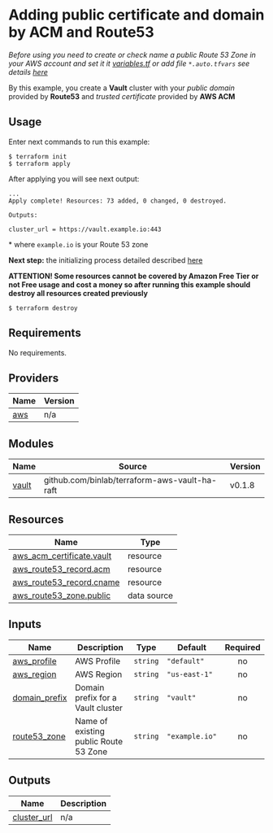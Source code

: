 # Adding public certificate and domain by ACM and Route53

*Before using you need to create or check name a public Route 53 Zone in your AWS account and set it it [variables.tf](variables.tf) or add file `*.auto.tfvars` see details [here](https://www.terraform.io/docs/language/values/variables.html#variable-definitions-tfvars-files)*

By this example, you create a **Vault** cluster with your *public domain* provided by **Route53** and *trusted certificate* provided by **AWS ACM**

## Usage

Enter next commands to run this example:

```shell
$ terraform init
$ terraform apply
```

After applying you will see next output:

```shell
...
Apply complete! Resources: 73 added, 0 changed, 0 destroyed.

Outputs:

cluster_url = https://vault.example.io:443
```

\* where `example.io` is your Route 53 zone

**Next step:** the initializing process detailed described [here](https://github.com/binlab/terraform-aws-vault-ha-raft/blob/master/docs/initializing-newly-created-cluster.md)

**ATTENTION! Some resources cannot be covered by Amazon Free Tier or not Free usage and cost a money so after running this example should destroy all resources created previously**

```shell
$ terraform destroy
```
<!-- BEGINNING OF PRE-COMMIT-TERRAFORM DOCS HOOK -->
## Requirements

No requirements.

## Providers

| Name | Version |
|------|---------|
| <a name="provider_aws"></a> [aws](#provider\_aws) | n/a |

## Modules

| Name | Source | Version |
|------|--------|---------|
| <a name="module_vault"></a> [vault](#module\_vault) | github.com/binlab/terraform-aws-vault-ha-raft | v0.1.8 |

## Resources

| Name | Type |
|------|------|
| [aws_acm_certificate.vault](https://registry.terraform.io/providers/hashicorp/aws/latest/docs/resources/acm_certificate) | resource |
| [aws_route53_record.acm](https://registry.terraform.io/providers/hashicorp/aws/latest/docs/resources/route53_record) | resource |
| [aws_route53_record.cname](https://registry.terraform.io/providers/hashicorp/aws/latest/docs/resources/route53_record) | resource |
| [aws_route53_zone.public](https://registry.terraform.io/providers/hashicorp/aws/latest/docs/data-sources/route53_zone) | data source |

## Inputs

| Name | Description | Type | Default | Required |
|------|-------------|------|---------|:--------:|
| <a name="input_aws_profile"></a> [aws\_profile](#input\_aws\_profile) | AWS Profile | `string` | `"default"` | no |
| <a name="input_aws_region"></a> [aws\_region](#input\_aws\_region) | AWS Region | `string` | `"us-east-1"` | no |
| <a name="input_domain_prefix"></a> [domain\_prefix](#input\_domain\_prefix) | Domain prefix for a Vault cluster | `string` | `"vault"` | no |
| <a name="input_route53_zone"></a> [route53\_zone](#input\_route53\_zone) | Name of existing public Route 53 Zone | `string` | `"example.io"` | no |

## Outputs

| Name | Description |
|------|-------------|
| <a name="output_cluster_url"></a> [cluster\_url](#output\_cluster\_url) | n/a |
<!-- END OF PRE-COMMIT-TERRAFORM DOCS HOOK -->
